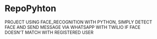 # RepoPyhton

PROJECT USING FACE_RECOGNITION WITH PYTHON, SIMPLY DETECT FACE AND SEND MESSAGE VIA WHATSAPP WITH TWILIO IF FACE DOESN'T MATCH WITH REGISTERED USER
